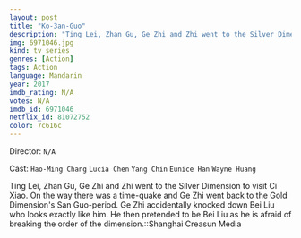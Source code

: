 ```yaml
---
layout: post
title: "Ko-3an-Guo"
description: "Ting Lei, Zhan Gu, Ge Zhi and Zhi went to the Silver Dimension to visit Ci Xiao. On the way there was a time-quake and Ge Zhi went back to the Gold Dimension's San Guo-period. Ge Zhi accidentally knocked down Bei Liu who looks exactly like him. He then pretended to be Bei Liu as he is afraid of breaking the order of the dimension..."
img: 6971046.jpg
kind: tv series
genres: [Action]
tags: Action 
language: Mandarin
year: 2017
imdb_rating: N/A
votes: N/A
imdb_id: 6971046
netflix_id: 81072752
color: 7c616c
---
```

Director: `N/A`  

Cast: `Hao-Ming Chang` `Lucia Chen` `Yang Chin` `Eunice Han` `Wayne Huang` 

Ting Lei, Zhan Gu, Ge Zhi and Zhi went to the Silver Dimension to visit Ci Xiao. On the way there was a time-quake and Ge Zhi went back to the Gold Dimension's San Guo-period. Ge Zhi accidentally knocked down Bei Liu who looks exactly like him. He then pretended to be Bei Liu as he is afraid of breaking the order of the dimension.::Shanghai Creasun Media